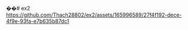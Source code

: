 ��#   e x 2 
 https://github.com/Thach28802/ex2/assets/165996589/27f4f192-dece-4f9e-93fa-e7b635b87dc1
